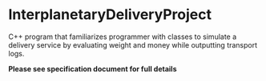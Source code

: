 # InterplanetaryDeliveryProject
C++ program that familiarizes programmer with classes to simulate a delivery service by evaluating weight and money while outputting transport logs.

**Please see specification document for full details**
